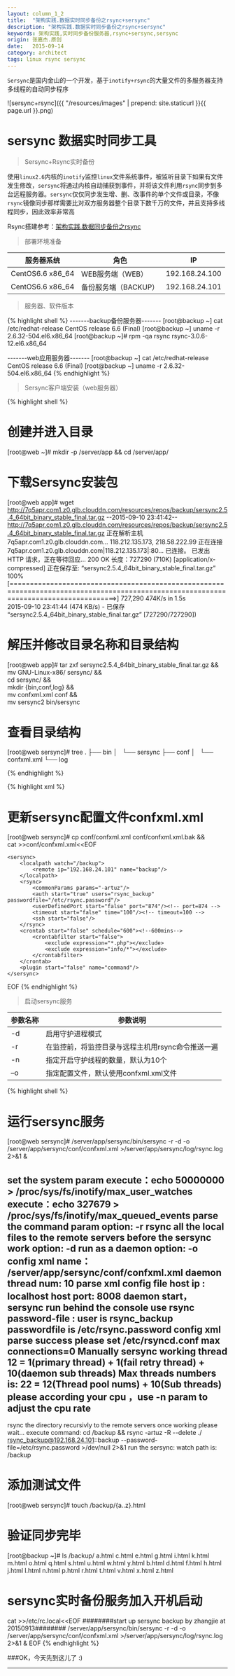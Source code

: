 ```yaml
---
layout: column_1_2
title:  "架构实践.数据实时同步备份之rsync+sersync"
description: "架构实践.数据实时同步备份之rsync+sersync"
keywords: 架构实践,实时同步备份服务器,rsync+sersync,sersync
origin: 张嘉杰.原创
date:   2015-09-14
category: architect
tags: linux rsync sersync
---
```

`Sersync`是国内金山的一个开发，基于`inotify+rsync`的大量文件的多服务器支持多线程的自动同步程序
<!--more-->

![sersync+rsync]({{ "/resources/images" | prepend: site.staticurl }}{{ page.url }}.png)

# sersync 数据实时同步工具

> Sersync+Rsync实时备份

使用`linux2.6`内核的`inotify`监控`linux`文件系统事件，被监听目录下如果有文件发生修改，`sersync`将通过内核自动捕获到事件，并将该文件利用`rsync`同步到多台远程服务器。`sersync`仅仅同步发生增、删、改事件的单个文件或目录，不像`rsync`镜像同步那样需要比对双方服务器整个目录下数千万的文件，并且支持多线程同步，因此效率非常高


Rsync搭建参考：[架构实践.数据同步备份之rsync](http://www.jcore.cn/2015/09/10/architect-rsync/)

> 部署环境准备

服务器系统|角色|IP
----|----|----
CentOS6.6 x86_64|WEB服务端（WEB）|192.168.24.100
CentOS6.6 x86_64|备份服务端（BACKUP）|192.168.24.101

> 服务器、软件版本

{% highlight shell %}
-------backup备份服务器-------
[root@backup ~] cat /etc/redhat-release
CentOS release 6.6 (Final)
[root@backup ~] uname -r
2.6.32-504.el6.x86_64
[root@backup ~]# rpm -qa rsync
rsync-3.0.6-12.el6.x86_64

-------web应用服务器-------
[root@backup ~] cat /etc/redhat-release
CentOS release 6.6 (Final)
[root@backup ~] uname -r
2.6.32-504.el6.x86_64
{% endhighlight %}

> Sersync客户端安装（web服务器）

{% highlight shell %}
# 创建并进入目录
[root@web ~]# mkdir -p /server/app && cd /server/app/

# 下载Sersync安装包
[root@web app]# wget http://7q5apr.com1.z0.glb.clouddn.com/resources/repos/backup/sersync2.5.4_64bit_binary_stable_final.tar.gz
--2015-09-10 23:41:42--  http://7q5apr.com1.z0.glb.clouddn.com/resources/repos/backup/sersync2.5.4_64bit_binary_stable_final.tar.gz
正在解析主机 7q5apr.com1.z0.glb.clouddn.com... 118.212.135.173, 218.58.222.99
正在连接 7q5apr.com1.z0.glb.clouddn.com|118.212.135.173|:80... 已连接。
已发出 HTTP 请求，正在等待回应... 200 OK
长度：727290 (710K) [application/x-compressed]
正在保存至: “sersync2.5.4_64bit_binary_stable_final.tar.gz”
100%[======================================================================================================================================>] 727,290      474K/s   in 1.5s    
2015-09-10 23:41:44 (474 KB/s) - 已保存 “sersync2.5.4_64bit_binary_stable_final.tar.gz” [727290/727290])

# 解压并修改目录名称和目录结构
[root@web app]# tar zxf sersync2.5.4_64bit_binary_stable_final.tar.gz && \
mv GNU-Linux-x86/ sersync/ && \
cd sersync/ && \
mkdir {bin,conf,log} && \
mv confxml.xml conf && \
mv sersync2 bin/sersync

# 查看目录结构
[root@web sersync]# tree
.
├── bin
│   └── sersync
├── conf
│   └── confxml.xml
└── log

{% endhighlight %}

{% highlight xml %}
# 更新sersync配置文件confxml.xml
[root@web sersync]# cp conf/confxml.xml conf/confxml.xml.bak && \
cat >>conf/confxml.xml<<EOF
<?xml version="1.0" encoding="ISO-8859-1"?>
<head version="2.5">
    <host hostip="localhost" port="8008"></host>
    <debug start="false"/>
    <fileSystem xfs="false"/>
    <filter start="false">
        <exclude expression="(.*)\.svn"></exclude>
        <exclude expression="(.*)\.gz"></exclude>
        <exclude expression="^info/*"></exclude>
        <exclude expression="^static/*"></exclude>
    </filter>
    <inotify>
        <delete start="true"/>
        <createFolder start="true"/>
        <createFile start="false"/>
        <closeWrite start="true"/>
        <moveFrom start="true"/>
        <moveTo start="true"/>
        <attrib start="false"/>
        <modify start="false"/>
    </inotify>

    <sersync>
        <localpath watch="/backup">
            <remote ip="192.168.24.101" name="backup"/>
        </localpath>
        <rsync>
            <commonParams params="-artuz"/>
            <auth start="true" users="rsync_backup" passwordfile="/etc/rsync.password"/>
            <userDefinedPort start="false" port="874"/><!-- port=874 -->
            <timeout start="false" time="100"/><!-- timeout=100 -->
            <ssh start="false"/>
        </rsync>
        <crontab start="false" schedule="600"><!--600mins-->
            <crontabfilter start="false">
                <exclude expression="*.php"></exclude>
                <exclude expression="info/*"></exclude>
            </crontabfilter>
        </crontab>
        <plugin start="false" name="command"/>
    </sersync>
</head>
EOF
{% endhighlight %}

> 启动sersync服务

参数名称|参数说明
----|----
-d|启用守护进程模式
-r|在监控前，将监控目录与远程主机用rsync命令推送一遍
-n|指定开启守护线程的数量，默认为10个
–o|指定配置文件，默认使用confxml.xml文件

{% highlight shell %}
# 运行sersync服务
[root@web sersync]# /server/app/sersync/bin/sersync -r -d -o /server/app/sersync/conf/confxml.xml >/server/app/sersync/log/rsync.log 2>&1 &

set the system param
execute：echo 50000000 > /proc/sys/fs/inotify/max_user_watches
execute：echo 327679 > /proc/sys/fs/inotify/max_queued_events
parse the command param
option: -r      rsync all the local files to the remote servers before the sersync work
option: -d      run as a daemon
option: -o      config xml name：  /server/app/sersync/conf/confxml.xml
daemon thread num: 10
parse xml config file
host ip : localhost     host port: 8008
daemon start，sersync run behind the console 
use rsync password-file :
user is rsync_backup
passwordfile is         /etc/rsync.password
config xml parse success
please set /etc/rsyncd.conf max connections=0 Manually
sersync working thread 12  = 1(primary thread) + 1(fail retry thread) + 10(daemon sub threads) 
Max threads numbers is: 22 = 12(Thread pool nums) + 10(Sub threads)
please according your cpu ，use -n param to adjust the cpu rate
------------------------------------------
rsync the directory recursivly to the remote servers once
working please wait...
execute command: cd /backup && rsync -artuz -R --delete ./ rsync_backup@192.168.24.101::backup --password-file=/etc/rsync.password >/dev/null 2>&1 
run the sersync: 
watch path is: /backup

# 添加测试文件
[root@web sersync]# touch /backup/{a..z}.html

# 验证同步完毕
[root@backup ~]# ls /backup/
a.html  c.html  e.html  g.html  i.html  k.html  m.html  o.html  q.html  s.html  u.html  w.html  y.html
b.html  d.html  f.html  h.html  j.html  l.html  n.html  p.html  r.html  t.html  v.html  x.html  z.html

# sersync实时备份服务加入开机启动
cat >>/etc/rc.local<<EOF
########start up sersync backup by zhangjie at 20150913########
/server/app/sersync/bin/sersync -r -d -o /server/app/sersync/conf/confxml.xml >/server/app/sersync/log/rsync.log 2>&1 &
EOF
{% endhighlight %}

###OK，今天先到这儿了 :) 

-----------------------
